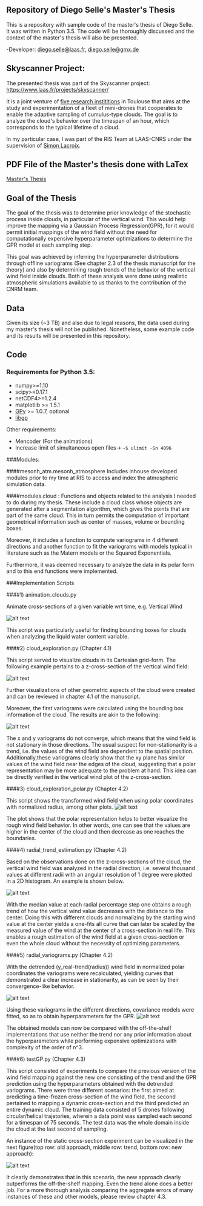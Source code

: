 ## Repository of Diego Selle's Master's Thesis

This is a repository with sample code of the master's thesis of Diego Selle.
It was written in Python 3.5. The code will be thoroughly discussed and the context of
the master's thesis will also be presented.

-Developer: diego.selle@laas.fr, diego.selle@gmx.de

## Skyscanner Project:

The presented thesis was part of the Skyscanner project:
https://www.laas.fr/projects/skyscanner/

It is a joint venture of [five research instititions](https://www.laas.fr/projects/skyscanner/skyscanner-team)
in Toulouse that aims at
the study and experimentation of a fleet of mini-drones that cooperates to enable the
adaptive sampling of cumulus-type clouds. The goal is to analyze the cloud's behavior over the
timespan of an hour, which corresponds to the typical lifetime of a cloud.

In my particular case, I was part of the RIS Team at LAAS-CNRS under the supervision of
[Simon Lacroix](https://scholar.google.com/citations?user=7cgLDwUAAAAJ&hl=en&oi=ao).

## PDF File of the Master's thesis done with LaTex

[Master's Thesis](http://bit.ly/2hXzuco)


## Goal of the Thesis
The goal of the thesis was to determine prior knowledge of the stochastic process inside clouds,
in particular of the vertical wind. This would help improve the mapping via a Gaussian Process Regression(GPR),
for it would permit initial mappings of the wind field without the need for computationally
expensive hyperparameter optimizations to determine the GPR model at each sampling step.

This goal was achieved by inferring the hyperparameter distributions through offline variograms
(See chapter 2.3 of the thesis manuscript for the theory)
and also by determining rough trends of the behavior of the vertical wind field inside clouds.
Both of these analysis were done using realistic atmospheric simulations available to us
thanks to the contribution of the CNRM team.

## Data

Given its size (~3 TB) and also due to legal reasons, the data used during
my master's thesis will not be published. Nonetheless, some example code and its results
will be presented in this repository.

## Code

### Requirements for Python 3.5:

+ numpy>=1.10
+ scipy>=0.17.1
+ netCDF4>=1.2.4
+ matplotlib >= 1.5.1
+ [GPy](https://github.com/SheffieldML/GPy) >= 1.0.7, optional
+ [libgp](https://github.com/mblum/libgp)

Other requirements:
+ Mencoder (For the animations)
+ Increase limit of simultaneous open files-> `~$ ulimit -Sn 4096`

###Modules:

####mesonh_atm.mesonh_atmosphere
Includes inhouse developed modules prior to my time at RIS to access and
index the atmospheric simulation data.

####modules.cloud :
Functions and objects related to the analysis I needed to do during my thesis.
These include a cloud class whose objects are generated after a segmentation algorithm,
which gives the points that are part of the same cloud. This in turn permits the
computation of important geometrical information such as center of masses, volume or bounding boxes.

Moreover, it includes a function to compute variograms in 4 different directions and another function to fit
the variograms with models typical in literature such as the Matern models or the Squared Exponentials.

Furthermore, it was deemed necessary to analyze the data in its polar form and to this end functions
were implemented.

###Implementation Scripts

####1) animation_clouds.py

Animate cross-sections of a given variable wrt time, e.g. Vertical Wind

![alt text][animation]

[animation]: https://github.com/DiegoSelle/master_thesis/blob/master/example_results/example_animation.gif

This script was particularly useful for finding bounding boxes for clouds when analyzing
the liquid water content variable.

####2)  cloud_exploration.py (Chapter 4.1)

This script served to visualize clouds in its Cartesian grid-form. The following example pertains to
a z-cross-section of the vertical wind field:

![alt text][cross-section]

[cross-section]: https://github.com/DiegoSelle/master_thesis/blob/master/example_results/cloud1_cs1.png

Further visualizations of other geometric aspects of the cloud were created and can be reviewed in chapter
4.1 of the manuscript.

Moreover, the first variograms were calculated using the bounding box information of the cloud. The results are
akin to the following:

![alt text][variogram_cart]

[variogram_cart]:https://github.com/DiegoSelle/master_thesis/blob/master/example_results/variograms_cloud1_new.png

The x and y variograms do not converge, which means that the wind field is not stationary in those directions.
The usual suspect for non-stationarity is a trend, i.e. the values of the wind field are dependent to the spatial position.
Additionally,these variograms clearly show that the xy plane has similar values of the wind field near the edges of the cloud,
suggesting that a polar representation may be more adequate to the problem at hand. This idea can be directly
verified in the vertical wind plot of the z-cross-section.

####3)  cloud_exploration_polar.py (Chapter 4.2)

This script shows the transformed wind field when using polar coordinates with normalized radius, among other plots.
![alt text][polar_cs]

[polar_cs]:https://github.com/DiegoSelle/master_thesis/blob/master/example_results/cloud1_zwind_normalized.png

The plot shows that the polar representation helps to better visualize the rough wind field behavior.
In other words, one can see that the values are higher in the center of the cloud and then decrease
as one reaches the boundaries.

####4) radial_trend_estimation.py (Chapter 4.2)

Based on the observations done on the z-cross-sections of the cloud, the vertical wind field was analyzed
in the radial direction, i.e. several thousand values at different radii with an angular resolution of 1 degree
were plotted in a 2D histogram. An example is shown below.

![alt text][radial_trend]

[radial_trend]:https://github.com/DiegoSelle/master_thesis/blob/master/example_results/radial_trend_cloud1_incl_out.png

With the median value at each radial percentage step one obtains a rough trend of how the vertical
wind value decreases with the distance to the center. Doing this with different clouds and
normalizing by the starting wind value at the center yields a one-fits all curve
that can later be scaled by the measured value of the wind at the center of a cross-section in real life.
This enables a rough estimation of the wind field at a given cross-section or even the whole
cloud without the necessity of optimizing parameters.

####5) radial_variograms.py (Chapter 4.2)

With the detrended (y_real-trend(radius)) wind field in normalized polar coordinates the variograms were recalculated, yielding curves
that demonstrated a clear increase in stationarity, as can be seen by their convergence-like behavior.

![alt text][variogram_rad]

[variogram_rad]:https://github.com/DiegoSelle/master_thesis/blob/master/example_results/variogram_cloud1_z115_zwc_432_t150.png

Using these variograms in the different directions, covariance models were fitted, so as to obtain hyperparameters for the GPR.
![alt text][variogram_fit]

[variogram_fit]: https://github.com/DiegoSelle/master_thesis/blob/master/example_results/median_exp_variograms_all_clouds.png

The obtained models can now be compared with the off-the-shelf implementations that use neither the trend nor any
prior information about the hyperparameters while performing expensive optimizations with complexity of the order of
n^3.

####6) testGP.py (Chapter 4.3)

This script consisted of experiments to compare the previous version of the wind field mapping against the new
one consisting of the trend and the GPR prediction using the hyperparameters obtained with the detrended variograms.
There were three different scenarios: the first aimed at predicting a time-frozen cross-section of the wind field, the
second pertained to mapping a dynamic cross-section and the third predicted an entire dynamic cloud.
The training data consisted of 5 drones following circular/helical trajetories, wherein a data
point was sampled each second for a timespan of 75 seconds. The test data was the whole domain inside the cloud
at the last second of sampling.

An instance of the static cross-section experiment can be visualized in the next
figure(top row: old approach, middle row: trend, bottom row: new approach):

![alt text][testGP]

[testGP]: https://github.com/DiegoSelle/master_thesis/blob/master/example_results/comp_noise2.png

It clearly demonstrates that in this scenario, the new approach clearly outperforms the off-the-shelf
mapping. Even the trend alone does a better job. For a more thorough analysis comparing the aggregate errors
of many instances of these and other models, please review chapter 4.3.
